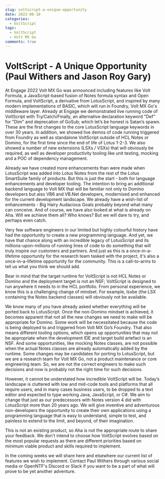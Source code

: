 ```yaml
---
slug: voltscript-a-unique-opportunity
date: 2022-06-10
categories:
  - VoltScript
tags: 
  - VoltScript
  - Volt MX Go
comments: true
---
```

# VoltScript - A Unique Opportunity (Paul Withers and Jason Roy Gary)

At Engage 2022 Volt MX Go was announced including features like Volt Formula, a JavaScript-based fusion of Notes formula syntax and Open Formula, and VoltScript, a derivative from LotusScript, and inspired by many modern implementations of BASIC, which will run in Foundry, Volt MX Go's middleware layer. Already at Engage we demonstrated live running code of VoltScript with Try/Catch/Finally, an alternative declaration keyword "Def" for "Dim" and deprecation of GoSub; which let’s be honest is Satan’s spawn. These are the first changes to the core LotusScript language keywords in over 30 years. In addition, we showed live demos of code running triggered from Foundry as well as standalone VoltScript outside of HCL Notes or Domino, for the first time since the end of life of Lotus 1-2-3. We also showed a number of new extensions (LSXs / VSXs) that will obviously be required, as well as developer productivity tooling like unit testing, mocking and a POC of dependency management.

<!-- more -->

Already we have created more enhancements than were made when LotusScript was added into Lotus Notes from the rest of the Lotus SmartSuite family of products. But this is just the start - both for language enhancements and developer tooling. The intention to bring an additional backend language to Volt MX that will be familiar not only to Domino developers but also VB6 and VB.Net developers, modernised and enhanced for the current development landscape. We already have a wish-list of enhancements - Big Hairy Audacious Goals probably beyond what many can conceive. And of course, we have also looked at what is already on Aha. Will we achieve them all? Who knows? But we will dare to try, and perhaps even catch.

Very few software engineers in our limited but highly colourful history have had the opportunity to create a new programming language. And yet, we have that chance along with an incredible legacy of LotusScript and its millions-upon-millions of running lines of code to do something that will truly inspire our customers and partners. And just as this is a once-in-a-lifetime opportunity for the research team tasked with the project, it's also a once-in-a-lifetime opportunity for the community. This is a call-to-arms to tell us what you think we should add.

Bear in mind that the target runtime for VoltScript is not HCL Notes or Domino and the deployment target is not an NSF; VoltScript is designed to run anywhere it needs to in the HCL portfolio. From personal experience, we know this is a challenging change of mindset. For example, lsxbe (the LSX containing the Notes backend classes) will obviously not be available.

We know many of you have already asked whether everything will be ported back to LotusScript. Once the non-Domino mindset is achieved, it becomes apparent that not all the new changes we need to make will be appropriate for Domino. Some work will be necessitated because the code is being deployed to and triggered from Volt MX Go’s Foundry. That also means different tooling options, which opens up opportunities that may not be appropriate when the development IDE and target build artefact is an NSF. And some opportunities, like mocking Notes classes, are not possible when the actual Notes classes are already automatically added by the runtime. Some changes may be candidates for porting to LotusScript, but we are a research team for Volt MX Go, not a product maintenance or core engineering team. So, we are not the correct engineers to make such decisions and now is probably not the right time for such decisions.

However, it cannot be understated how incredible VoltScript will be. Today’s landscape is cluttered with low and mid-code tools and platforms that all require users, and in many cases business users, to be dropped to a text editor and expected to type working Java, JavaScript, or C#. We aim to change that just as our predecessors with Notes version 4 did with LotusScript more than 20 years ago. We will give inventive and adventurous non-developers the opportunity to create their own applications using a programming language that is easy to understand, simple to test, and painless to extend to the limit, and beyond, of their imagination.

This is not an existing product, so Aha is not the appropriate route to share your feedback. We don't intend to choose how VoltScript evolves based on the most popular requests as there are different priorities based on minimum viable product and skills required to implement.

In the coming weeks we will share here and elsewhere our current list of features we wish to implement. Contact Paul Withers through various social media or OpenNTF's Discord or Slack if you want to be a part of what will prove to be yet another adventure.
